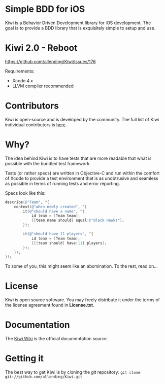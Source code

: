 # Simple BDD for iOS #
Kiwi is a Behavior Driven Development library for iOS development.
The goal is to provide a BDD library that is exquisitely simple to setup and use.

# Kiwi 2.0 - Reboot
https://github.com/allending/Kiwi/issues/176

Requirements:

* Xcode 4.x
* LLVM compiler recommended

# Contributors #

Kiwi is open-source and is developed by the community. The full list of Kiwi individual contributors is [here](https://github.com/allending/Kiwi/graphs/contributors).

# Why? #
The idea behind Kiwi is to have tests that are more readable that what is possible with the bundled test framework.

Tests (or rather specs) are written in Objective-C and run within the comfort of Xcode to provide a test environment that is as unobtrusive and seamless as possible in terms of running tests and error reporting.

Specs look like this:

```objective-c
describe(@"Team", ^{
    context(@"when newly created", ^{
        it(@"should have a name", ^{
            id team = [Team team];
            [[team.name should] equal:@"Black Hawks"];
        });

        it(@"should have 11 players", ^{
            id team = [Team team];
            [[[team should] have:11] players];
        });
    });
});
```

To some of you, this might seem like an abomination. To the rest, read on...

# License #
Kiwi is open source software. You may freely distribute it under the terms of
the license agreement found in __License.txt__.

# Documentation #
The [Kiwi Wiki](https://github.com/allending/Kiwi/wiki) is the official documentation source.

# Getting it #
The best way to get Kiwi is by cloning the git repository: `git clone git://github.com/allending/Kiwi.git`
